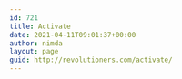 ```yaml
---
id: 721
title: Activate
date: 2021-04-11T09:01:37+00:00
author: nimda
layout: page
guid: http://revolutioners.com/activate/
---
```

